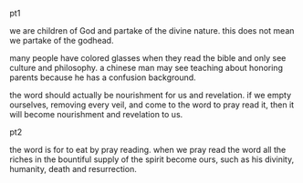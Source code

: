 pt1

we are children of God and partake of the divine nature. this does not mean we partake
of the godhead.

many people have colored glasses when they read the bible and only see culture and philosophy.
a chinese man may see teaching about honoring parents because he has a confusion background.

the word should actually be nourishment for us and revelation. if we empty ourselves,
removing every veil, and come to the word to pray read it, then it will become
nourishment and revelation to us.

pt2

the word is for to eat by pray reading. when we pray read the word all the riches in the bountiful supply of the spirit become ours, such as his divinity, humanity, death and resurrection.
